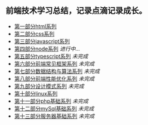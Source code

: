 ## 前端技术学习总结，记录点滴记录成长。

* [第一部分html系列][1]
* [第二部分css系列][2]
* [第三部分javascript系列][3]
* [第四部分node系列][4] *进行中...*
* [第五部分typescript系列][5] *未完成*
* [第六部分前端常见框架系列][6] *未完成*
* [第七部分数据结构与算法系列][7] *未完成*
* [第八部分前端性能优化系列][8] *未完成*
* [第九部分设计模式系列][9] *未完成*
* [第十部分linux系列][10]
* [第十一部分php基础系列][11] *未完成*
* [第十二部分mySql基础系列][12] *未完成*
* [第十三部分服务器基础系列][13] *未完成*


[1]: https://github.com/MarsPen/-notes-summary/blob/master/html/exercises.md
[2]: https://github.com/MarsPen/-notes-summary/blob/master/css/index.md
[3]: https://github.com/MarsPen/-notes-summary/blob/master/javascript/index.md
[4]: https://github.com/MarsPen/-notes-summary/blob/master/node/index.md
[5]: https://github.com/MarsPen/notes-summary/blob/master/typescript/index.md
[6]: https://github.com/MarsPen/notes-summary/
[7]: https://github.com/MarsPen/notes-summary/
[8]: https://github.com/MarsPen/notes-summary/
[9]: https://github.com/MarsPen/notes-summary/ 
[10]: https://github.com/MarsPen/-notes-summary/blob/master/linux/index.md
[11]: https://github.com/MarsPen/notes-summary/ 
[12]: https://github.com/MarsPen/notes-summary/
[13]: https://github.com/MarsPen/notes-summary/
